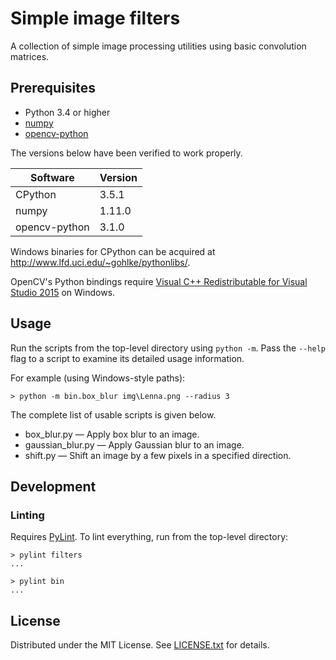 Simple image filters
====================

A collection of simple image processing utilities using basic convolution
matrices.

Prerequisites
-------------

* Python 3.4 or higher
* [numpy]
* [opencv-python]

The versions below have been verified to work properly.

Software      | Version
------------- | -------
CPython       | 3.5.1
numpy         | 1.11.0
opencv-python | 3.1.0

[numpy]: http://www.numpy.org/
[opencv-python]: http://opencv.org/

Windows binaries for CPython can be acquired at
http://www.lfd.uci.edu/~gohlke/pythonlibs/.

OpenCV's Python bindings require [Visual C++ Redistributable for Visual Studio
2015] on Windows.

[Visual C++ Redistributable for Visual Studio 2015]: https://www.microsoft.com/en-us/download/details.aspx?id=48145

Usage
-----

Run the scripts from the top-level directory using `python -m`.
Pass the `--help` flag to a script to examine its detailed usage information.

For example (using Windows-style paths):

    > python -m bin.box_blur img\Lenna.png --radius 3

The complete list of usable scripts is given below.

* box_blur.py &mdash; Apply box blur to an image.
* gaussian_blur.py &mdash; Apply Gaussian blur to an image.
* shift.py &mdash; Shift an image by a few pixels in a specified direction.

Development
-----------

### Linting

Requires [PyLint].
To lint everything, run from the top-level directory:

    > pylint filters
    ...

    > pylint bin
    ...

[PyLint]: https://www.pylint.org/

License
-------

Distributed under the MIT License.
See [LICENSE.txt] for details.

[LICENSE.txt]: LICENSE.txt
